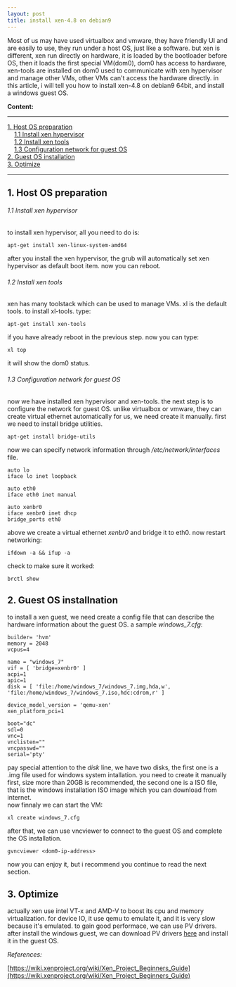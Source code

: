 ```yaml
---
layout: post
title: install xen-4.8 on debian9
---
```


Most of us may have used virtualbox and vmware, they have friendly UI and are easily to use, they run under a host OS, just like a software. but xen is different, xen run directly on hardware, it is loaded by the bootloader before OS, then it loads the first special VM(dom0), dom0 has access to hardware, xen-tools are installed on dom0 used to communicate with xen hypervisor and manage other VMs, other VMs can't access the hardware directly. in this article, i will tell you how to install xen-4.8 on debian9 64bit, and install a windows guest OS.

**Content:**  

--------------------------------------------------------------

[1. Host OS preparation](#1)  
&nbsp;&nbsp;&nbsp;&nbsp;[1.1 Install xen hypervisor](#1.1)  
&nbsp;&nbsp;&nbsp;&nbsp;[1.2 Install xen tools](#1.2)  
&nbsp;&nbsp;&nbsp;&nbsp;[1.3 Configuration network for guest OS](#1.3)  
[2. Guest OS installation](#2)    
[3. Optimize](#3)  

---------------------------------------------------------------

<h2 id="1">1. Host OS preparation</h2>
<h6 id="1.1">1.1 Install xen hypervisor</h6> 

to install xen hypervisor, all you need to do is:  
```
apt-get install xen-linux-system-amd64
```
after you install the xen hypervisor, the grub will automatically set xen hypervisor as default boot item. now you can reboot.  

<h6 id="1.2">1.2 Install xen tools</h6>

xen has many toolstack which can be used to manage VMs. xl is the default tools. to install xl-tools. type:  
```
apt-get install xen-tools
```
if you have already reboot in the previous step. now you can type:  
```
xl top
```
it will show the dom0 status.  

<h6 id="1.3">1.3 Configuration network for guest OS</h6>

now we have installed xen hypervisor and xen-tools. the next step is to configure the network for guest OS. unlike virtualbox or vmware, they can create virtual ethernet automatically for us, we need create it manually.
first we need to install bridge utilities.  
```
apt-get install bridge-utils
```
now we can specify network information through */etc/network/interfaces* file.  
```
auto lo
iface lo inet loopback

auto eth0
iface eth0 inet manual

auto xenbr0
iface xenbr0 inet dhcp
bridge_ports eth0
```
above we create a virtual ethernet *xenbr0* and bridge it to eth0.
now restart networking:  
```
ifdown -a && ifup -a
```
check to make sure it worked:  
```
brctl show
```

<h2 id="2">2. Guest OS installnation</h2>

to install a xen guest, we need create a config file that can describe the hardware information about the guest OS. a sample *windows_7.cfg*:    
```
builder= 'hvm'
memory = 2048
vcpus=4

name = "windows_7"
vif = [ 'bridge=xenbr0' ]
acpi=1
apic=1
disk = [ 'file:/home/windows_7/windows_7.img,hda,w', 'file:/home/windows_7/windows_7.iso,hdc:cdrom,r' ]

device_model_version = 'qemu-xen'
xen_platform_pci=1

boot="dc"
sdl=0
vnc=1
vnclisten=""
vncpasswd=""
serial='pty'
```
pay special attention to the *disk* line, we have two disks, the first one is a .img file used for windows system intallation. you need to create it manually first, size more than 20GB is recommended, the second one is a ISO file, that is the windows installation ISO image which you can download from internet.  
now finnaly we can start the VM:  
```
xl create windows_7.cfg
```
after that, we can use vncviewer to connect to the guest OS and complete the OS installation.  
```
gvncviewer <dom0-ip-address>
```
now you can enjoy it, but i recommend you continue to read the next section.

<h2 id="3">3. Optimize</h2>

actually xen use intel VT-x and AMD-V to boost its cpu and memory virtualization. for device IO, it use qemu to emulate it, and it is very slow because it's emulated. to gain good performace, we can use PV drivers. after install the windows guest, we can download PV drivers [here](https://xenproject.org/developers/teams/windows-pv-drivers.html) and install it in the guest OS.

*References:*  

[https://wiki.xenproject.org/wiki/Xen_Project_Beginners_Guide](https://wiki.xenproject.org/wiki/Xen_Project_Beginners_Guide)
